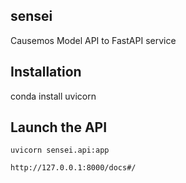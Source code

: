 ## sensei 

Causemos Model API to FastAPI service


## Installation

conda install uvicorn

## Launch the API

```
uvicorn sensei.api:app
```

```
http://127.0.0.1:8000/docs#/
```

